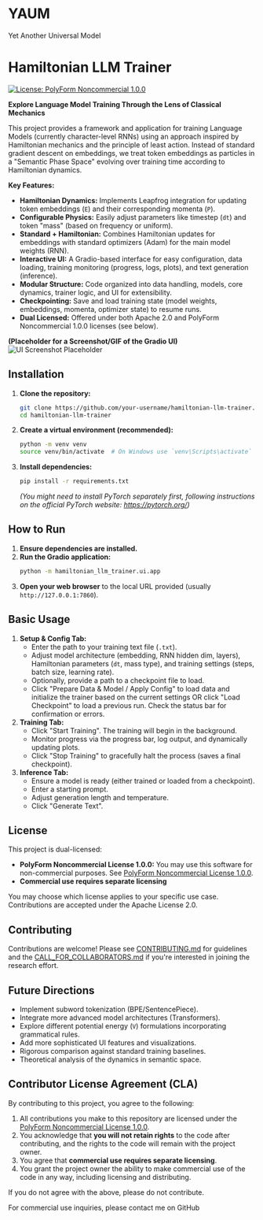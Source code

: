 # YAUM
Yet Another Universal Model

# Hamiltonian LLM Trainer

[![License: PolyForm Noncommercial 1.0.0](https://img.shields.io/badge/License-PolyForm%20Noncommercial%201.0.0-lightgrey.svg)](https://polyformproject.org/licenses/noncommercial/1.0.0/)

**Explore Language Model Training Through the Lens of Classical Mechanics**

This project provides a framework and application for training Language Models (currently character-level RNNs) using an approach inspired by Hamiltonian mechanics and the principle of least action. Instead of standard gradient descent on embeddings, we treat token embeddings as particles in a "Semantic Phase Space" evolving over training time according to Hamiltonian dynamics.

**Key Features:**

*   **Hamiltonian Dynamics:** Implements Leapfrog integration for updating token embeddings (`E`) and their corresponding momenta (`P`).
*   **Configurable Physics:** Easily adjust parameters like timestep (`dt`) and token "mass" (based on frequency or uniform).
*   **Standard + Hamiltonian:** Combines Hamiltonian updates for embeddings with standard optimizers (Adam) for the main model weights (RNN).
*   **Interactive UI:** A Gradio-based interface for easy configuration, data loading, training monitoring (progress, logs, plots), and text generation (inference).
*   **Modular Structure:** Code organized into data handling, models, core dynamics, trainer logic, and UI for extensibility.
*   **Checkpointing:** Save and load training state (model weights, embeddings, momenta, optimizer state) to resume runs.
*   **Dual Licensed:** Offered under both Apache 2.0 and PolyForm Noncommercial 1.0.0 licenses (see below).

**(Placeholder for a Screenshot/GIF of the Gradio UI)**
![UI Screenshot Placeholder](placeholder.png)

## Installation

1.  **Clone the repository:**
    ```bash
    git clone https://github.com/your-username/hamiltonian-llm-trainer.git
    cd hamiltonian-llm-trainer
    ```
2.  **Create a virtual environment (recommended):**
    ```bash
    python -m venv venv
    source venv/bin/activate  # On Windows use `venv\Scripts\activate`
    ```
3.  **Install dependencies:**
    ```bash
    pip install -r requirements.txt
    ```
    *(You might need to install PyTorch separately first, following instructions on the official PyTorch website: https://pytorch.org/)*

## How to Run

1.  **Ensure dependencies are installed.**
2.  **Run the Gradio application:**
    ```bash
    python -m hamiltonian_llm_trainer.ui.app
    ```
3.  **Open your web browser** to the local URL provided (usually `http://127.0.0.1:7860`).

## Basic Usage

1.  **Setup & Config Tab:**
    *   Enter the path to your training text file (`.txt`).
    *   Adjust model architecture (embedding, RNN hidden dim, layers), Hamiltonian parameters (`dt`, mass type), and training settings (steps, batch size, learning rate).
    *   Optionally, provide a path to a checkpoint file to load.
    *   Click "Prepare Data & Model / Apply Config" to load data and initialize the trainer based on the current settings OR click "Load Checkpoint" to load a previous run. Check the status bar for confirmation or errors.
2.  **Training Tab:**
    *   Click "Start Training". The training will begin in the background.
    *   Monitor progress via the progress bar, log output, and dynamically updating plots.
    *   Click "Stop Training" to gracefully halt the process (saves a final checkpoint).
3.  **Inference Tab:**
    *   Ensure a model is ready (either trained or loaded from a checkpoint).
    *   Enter a starting prompt.
    *   Adjust generation length and temperature.
    *   Click "Generate Text".

## License

This project is dual-licensed:

*   **PolyForm Noncommercial License 1.0.0:** You may use this software for non-commercial purposes. See [PolyForm Noncommercial License 1.0.0](https://polyformproject.org/licenses/noncommercial/1.0.0/).
*   **Commercial use requires separate licensing** 

You may choose which license applies to your specific use case. Contributions are accepted under the Apache License 2.0.

## Contributing

Contributions are welcome! Please see [CONTRIBUTING.md](CONTRIBUTING.md) for guidelines and the [CALL_FOR_COLLABORATORS.md](CALL_FOR_COLLABORATORS.md) if you're interested in joining the research effort.

## Future Directions

*   Implement subword tokenization (BPE/SentencePiece).
*   Integrate more advanced model architectures (Transformers).
*   Explore different potential energy (`V`) formulations incorporating grammatical rules.
*   Add more sophisticated UI features and visualizations.
*   Rigorous comparison against standard training baselines.
*   Theoretical analysis of the dynamics in semantic space.

## Contributor License Agreement (CLA)

By contributing to this project, you agree to the following:

1. All contributions you make to this repository are licensed under the [PolyForm Noncommercial License 1.0.0](https://polyformproject.org/licenses/noncommercial/1.0.0/).
2. You acknowledge that **you will not retain rights** to the code after contributing, and the rights to the code will remain with the project owner.
3. You agree that **commercial use requires separate licensing**.
4. You grant the project owner the ability to make commercial use of the code in any way, including licensing and distributing.

If you do not agree with the above, please do not contribute.

For commercial use inquiries, please contact me on GitHub
